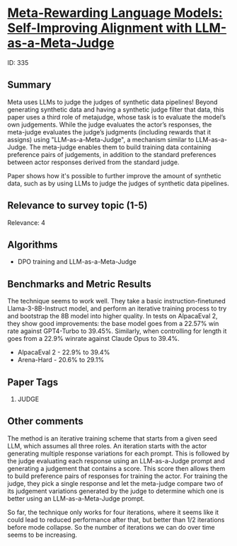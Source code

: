 # [Meta-Rewarding Language Models: Self-Improving Alignment with LLM-as-a-Meta-Judge](https://arxiv.org/abs/2407.19594)

ID: 335

## Summary

Meta uses LLMs to judge the judges of synthetic data pipelines! 
Beyond generating synthetic data and having a synthetic judge filter that data, this paper uses a third role of metajudge, whose task is to evaluate the model’s own judgements. 
While the judge evaluates the actor’s responses, the meta-judge evaluates the judge’s judgments (including rewards that it assigns) using "LLM-as-a-Meta-Judge", a mechanism similar to LLM-as-a-Judge. 
The meta-judge enables them to build training data containing preference pairs of judgements, in addition to the standard preferences between actor responses derived from the standard judge.

Paper shows how it's possible to further improve the amount of synthetic data, such as by using LLMs to judge the judges of synthetic data pipelines.

## Relevance to survey topic (1-5)

Relevance: 4

## Algorithms

- DPO training and LLM-as-a-Meta-Judge

## Benchmarks and Metric Results

The technique seems to work well. 
They take a basic instruction-finetuned Llama-3-8B-Instruct model, and perform an iterative training process to try and bootstrap the 8B model into higher quality. 
In tests on AlpacaEval 2, they show good improvements: the base model goes from a 22.57% win rate against GPT4-Turbo to 39.45%. 
Similarly, when controlling for length it goes from a 22.9% winrate against Claude Opus to 39.4%. 


- AlpacaEval 2 - 22.9% to 39.4%
- Arena-Hard - 20.6% to 29.1% 

## Paper Tags

1. JUDGE

## Other comments

The method is an iterative training scheme that starts from a given seed LLM, which assumes all three roles. 
An iteration starts with the actor generating multiple response variations for each prompt. 
This is followed by the judge evaluating each response using an LLM-as-a-Judge prompt and generating a judgement that contains a score. 
This score then allows them to build preference pairs of responses for training the actor. 
For training the judge, they pick a single response and let the meta-judge compare two of its judgement variations 
generated by the judge to determine which one is better using an LLM-as-a-Meta-Judge prompt.  

So far, the technique only works for four iterations, where it seems like it could lead to reduced performance after that, but better than 1/2 iterations before mode collapse. 
So the number of iterations we can do over time seems to be increasing.
